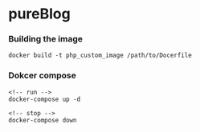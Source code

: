 # pureBlog

<h3>Building the image</h3> 

<!-- docker build -t image_name path_to_dockerfile -->
`docker build -t php_custom_image /path/to/Docerfile`

<h3>Dokcer compose</h3>

```
<!-- run -->
docker-compose up -d
```
```
<!-- stop -->
docker-compose down
```
